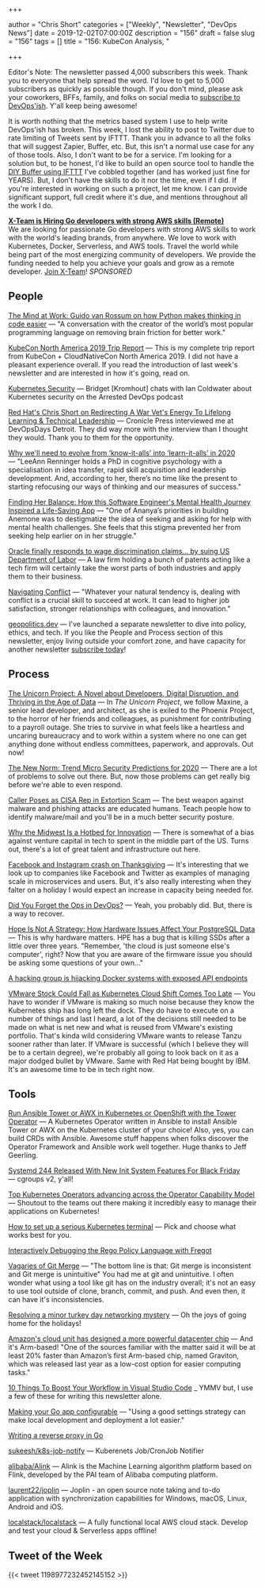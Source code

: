 +++

author = "Chris Short"
categories = ["Weekly", "Newsletter", "DevOps News"]
date = 2019-12-02T07:00:00Z
description = "156"
draft = false
slug = "156"
tags = []
title = "156: KubeCon Analysis, "

+++

Editor's Note: The newsletter passed 4,000 subscribers this week. Thank you to everyone that help spread the word. I'd love to get to 5,000 subscribers as quickly as possible though. If you don't mind, please ask your coworkers, BFFs, family, and folks on social media to [subscribe to DevOps'ish](https://devopsish.com/subscribe/). Y'all keep being awesome!

It is worth nothing that the metrics based system I use to help write DevOps'ish has broken. This week, I lost the ability to post to Twitter due to rate limiting of Tweets sent by IFTTT. Thank you in advance to all the folks that will suggest Zapier, Buffer, etc. But, this isn't a normal use case for any of those tools. Also, I don't want to be for a service. I'm looking for a solution but, to be honest, I'd like to build an open source tool to handle the [DIY Buffer using IFTTT](https://chrisshort.net/drawings/diy-buffer-using-ifttt/) I've cobbled together (and has worked just fine for YEARS). But, I don't have the skills to do it nor the time, even if I did. If you're interested in working on such a project, let me know. I can provide significant support, full credit where it's due, and mentions throughout all the work I do.

[**X-Team is Hiring Go developers with strong AWS skills (Remote)**](https://x-team.com/remote-go-developer-jobs/?utm_source=devopsish&utm_medium=email-ad)  
We are looking for passionate Go developers with strong AWS skills to work with the world's leading brands, from anywhere. We love to work with Kubernetes, Docker, Serverless, and AWS tools. Travel the world while being part of the most energizing community of developers. We provide the funding needed to help you achieve your goals and grow as a remote developer. [Join X-Team](https://x-team.com/remote-go-developer-jobs/?utm_source=devopsish&utm_medium=email-ad)! *SPONSORED*

## People

[The Mind at Work: Guido van Rossum on how Python makes thinking in code easier](https://blog.dropbox.com/topics/work-culture/-the-mind-at-work--guido-van-rossum-on-how-python-makes-thinking) — "A conversation with the creator of the world’s most popular programming language on removing brain friction for better work."

[KubeCon North America 2019 Trip Report](https://chrisshort.net/kubecon-north-america-2019-trip-report/) — This is my complete trip report from KubeCon + CloudNativeCon North America 2019. I did not have a pleasant experience overall. If you read the introduction of last week's newsletter and are interested in how it's going, read on.

[Kubernetes Security](https://www.arresteddevops.com/kubernetes-security/) — Bridget [Kromhout] chats with Ian Coldwater about Kubernetes security on the Arrested DevOps podcast

[Red Hat's Chris Short on Redirecting A War Vet's Energy To Lifelong Learning & Technical Leadership](https://cronicle.press/2019/11/29/redhats-chris-short-on-redirecting-a-war-vets-energy-to-lifelong-learning-technical-leadership/) — Cronicle Press interviewed me at DevOpsDays Detroit. They did way more with the interview than I thought they would. Thank you to them for the opportunity.

[Why we'll need to evolve from ‘know-it-alls’ into ‘learn-it-alls’ in 2020](https://www.siliconrepublic.com/careers/leann-renninger-workplaces-2020) — "LeeAnn Renninger holds a PhD in cognitive psychology with a specialisation in idea transfer, rapid skill acquisition and leadership development. And, according to her, there’s no time like the present to starting refocusing our ways of thinking and our measures of success."

[Finding Her Balance: How this Software Engineer's Mental Health Journey Inspired a Life-Saving App](https://peopleofcolorintech.com/career-growth/finding-her-balance-how-this-software-engineers-mental-health-journey-inspired-a-life-saving-app/) — "One of Ananya’s priorities in building Anemone was to destigmatize the idea of seeking and asking for help with mental health challenges. She feels that this stigma prevented her from seeking help earlier on in her struggle."

[Oracle finally responds to wage discrimination claims... by suing US Department of Labor](https://www.theregister.co.uk/2019/11/27/oracle_wage_discrimination/) — A law firm holding a bunch of patents acting like a tech firm will certainly take the worst parts of both industries and apply them to their business.

[Navigating Conflict](https://hbr.org/podcast/2019/11/navigating-conflict) — "Whatever your natural tendency is, dealing with conflict is a crucial skill to succeed at work. It can lead to higher job satisfaction, stronger relationships with colleagues, and innovation."

[geopolitics.dev](https://geopolitics.dev/) — I've launched a separate newsletter to dive into policy, ethics, and tech. If you like the People and Process section of this newsletter, enjoy living outside your comfort zone, and have capacity for another newsletter [subscribe today](https://geopolitics.dev/subscribe/)!

## Process

[The Unicorn Project: A Novel about Developers, Digital Disruption, and Thriving in the Age of Data](https://amzn.to/2XqekFl) — In *The Unicorn Project*, we follow Maxine, a senior lead developer, and architect, as she is exiled to the Phoenix Project, to the horror of her friends and colleagues, as punishment for contributing to a payroll outage. She tries to survive in what feels like a heartless and uncaring bureaucracy and to work within a system where no one can get anything done without endless committees, paperwork, and approvals. Out now!

[The New Norm: Trend Micro Security Predictions for 2020](https://www.trendmicro.com/vinfo/us/security/research-and-analysis/predictions/2020) — There are a lot of problems to solve out there. But, now those problems can get really big before we're able to even respond.

[Caller Poses as CISA Rep in Extortion Scam](https://www.us-cert.gov/ncas/current-activity/2019/11/29/caller-poses-cisa-rep-extortion-scam) — The best weapon against malware and phishing attacks are educated humans. Teach people how to identify malware/mail and you'll be in a much better security posture.

[Why the Midwest Is a Hotbed for Innovation](https://fortune.com/2019/11/15/chris-olsen-drive-capital/) — There is somewhat of a bias against venture capital in tech to spent in the middle part of the US. Turns out, there's a lot of great talent and infrastructure out here.

[Facebook and Instagram crash on Thanksgiving](https://www.theguardian.com/technology/2019/nov/28/facebook-instagram-crash-thanksgiving) — It's interesting that we look up to companies like Facebook and Twitter as examples of managing scale in microservices and users. But, it's also really interesting when they falter on a holiday I would expect an increase in capacity being needed for.

[Did You Forget the Ops in DevOps?](https://www.infoq.com/articles/did-you-forget-ops-in-devops/) — Yeah, you probably did. But, there is a way to recover.

[Hope Is Not A Strategy: How Hardware Issues Affect Your PostgreSQL Data](https://info.crunchydata.com/blog/hope-is-not-a-strategy-the-hpe-ssd-issues-and-protecting-your-postgresql-data) — This is why hardware matters. HPE has a bug that is killing SSDs after a little over three years. "Remember, 'the cloud is just someone else's computer', right? Now that you are aware of the firmware issue you should be asking some questions of your own..."

[A hacking group is hijacking Docker systems with exposed API endpoints](https://www.zdnet.com/article/a-hacking-group-is-hijacking-docker-systems-with-exposed-api-endpoints/)

[VMware Stock Could Fall as Kubernetes Cloud Shift Comes Too Late](https://www.barrons.com/articles/vmware-stock-cloud-containers-kubernetes-51574459195) — You have to wonder if VMware is making so much noise because they know the Kubernetes ship has long left the dock. They do have to execute on a number of things and last I heard, a lot of the decisions still needed to be made on what is net new and what is reused from VMware's existing portfolio. That's kinda wild considering VMware wants to release Tanzu sooner rather than later. If VMware is successful (which I believe they will be to a certain degree), we're probably all going to look back on it as a major dodged bullet by VMware. Same with Red Hat being bought by IBM. It's an awesome time to be in tech right now.

## Tools

[Run Ansible Tower or AWX in Kubernetes or OpenShift with the Tower Operator](https://www.jeffgeerling.com/blog/2019/run-ansible-tower-or-awx-kubernetes-or-openshift-tower-operator) — A Kubernetes Operator written in Ansible to install Ansible Tower or AWX on the Kubernetes cluster of your choice! Also, yes, you can build CRDs with Ansible. Awesome stuff happens when folks discover the Operator Framework and Ansible work well together. Huge thanks to Jeff Geerling.

[Systemd 244 Released With New Init System Features For Black Friday](https://www.phoronix.com/scan.php?page=news_item&px=systemd-244-released) — cgroups v2, y'all!

[Top Kubernetes Operators advancing across the Operator Capability Model](https://blog.openshift.com/top-kubernetes-operators-advancing-across-the-operator-capability-model/) — Shoutout to the teams out there making it incredibly easy to manage their applications on Kubernetes!

[How to set up a serious Kubernetes terminal](https://medium.com/free-code-camp/how-to-set-up-a-serious-kubernetes-terminal-dd07cab51cd4) — Pick and choose what works best for you.

[Interactively Debugging the Rego Policy Language with Fregot](https://www.fugue.co/blog/interactively-debugging-the-rego-policy-language-with-fregot)

[Vagaries of Git Merge](http://tycon.github.io/git-inconsistencies.html) — "The bottom line is that: Git merge is inconsistent and Git merge is unintuitive" You had me at git and unintuitive. I often wonder what using a tool like git has on the industry overall; it's not an easy to use tool outside of clone, branch, commit, and push. And even then, it can have it's inconsistencies.

[Resolving a minor turkey day networking mystery](https://rachelbythebay.com/w/2019/11/28/sb8200/) — Oh the joys of going home for the holidays!

[Amazon's cloud unit has designed a more powerful datacenter chip](https://venturebeat.com/2019/11/28/amazons-cloud-unit-has-designed-a-more-powerful-datacenter-chip/) — And it's Arm-based! "One of the sources familiar with the matter said it will be at least 20% faster than Amazon’s first Arm-based chip, named Graviton, which was released last year as a low-cost option for easier computing tasks."

[10 Things To Boost Your Workflow in Visual Studio Code](https://medium.com/better-programming/10-things-to-boost-your-workflow-in-visual-studio-code-1a64d20cc6e4) _ YMMV but, I use a few of these for writing this newsletter alone.

[Making your Go app configurable](https://travix.io/making-your-go-app-configurable-bb5e5f4a9df9) — "Using a good settings strategy can make local development and deployment a lot easier."

[Writing a reverse proxy in Go](https://developer20.com/writing-proxy-in-go/)

[sukeesh/k8s-job-notify](https://github.com/sukeesh/k8s-job-notify) — Kuberenets Job/CronJob Notifier

[alibaba/Alink](https://github.com/alibaba/Alink) — Alink is the Machine Learning algorithm platform based on Flink, developed by the PAI team of Alibaba computing platform.

[laurent22/joplin](https://github.com/laurent22/joplin) — Joplin - an open source note taking and to-do application with synchronization capabilities for Windows, macOS, Linux, Android and iOS.

[localstack/localstack](https://github.com/localstack/localstack) — A fully functional local AWS cloud stack. Develop and test your cloud & Serverless apps offline!

## Tweet of the Week

{{< tweet 1198977232452145152 >}}
